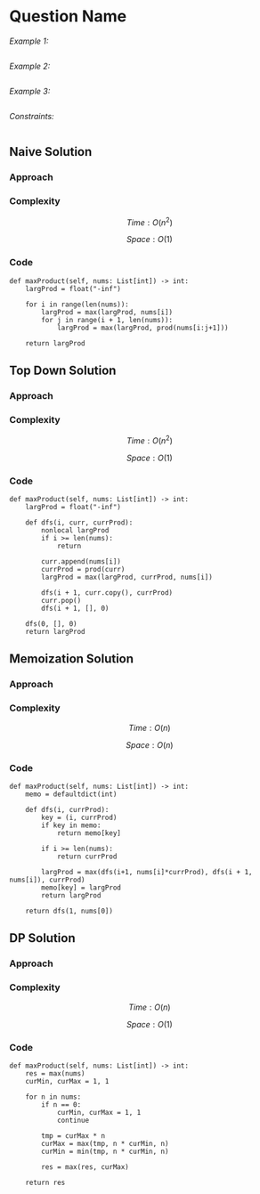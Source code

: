 # Question Name

*Example 1:*

```

```

*Example 2:*

```

```

*Example 3:*

```

```

*Constraints:*

```

```

## Naive Solution

### Approach
<!-- Describe your approach to solving the problem. -->

### Complexity
$$Time: O(n^2)$$

$$Space: O(1)$$

### Code
```
def maxProduct(self, nums: List[int]) -> int:
    largProd = float("-inf")

    for i in range(len(nums)):
        largProd = max(largProd, nums[i])
        for j in range(i + 1, len(nums)):
            largProd = max(largProd, prod(nums[i:j+1]))

    return largProd
```

## Top Down Solution

### Approach
<!-- Describe your approach to solving the problem. -->

### Complexity
$$Time: O(n^2)$$

$$Space: O(1)$$

### Code
```
def maxProduct(self, nums: List[int]) -> int:
    largProd = float("-inf")

    def dfs(i, curr, currProd):
        nonlocal largProd
        if i >= len(nums):
            return
        
        curr.append(nums[i])
        currProd = prod(curr)
        largProd = max(largProd, currProd, nums[i])

        dfs(i + 1, curr.copy(), currProd)
        curr.pop()
        dfs(i + 1, [], 0)

    dfs(0, [], 0)
    return largProd
```

## Memoization Solution

### Approach
<!-- Describe your approach to solving the problem. -->

### Complexity
$$Time: O(n)$$

$$Space: O(n)$$

### Code
```
def maxProduct(self, nums: List[int]) -> int:
    memo = defaultdict(int)

    def dfs(i, currProd):
        key = (i, currProd)
        if key in memo:
            return memo[key]

        if i >= len(nums):
            return currProd
        
        largProd = max(dfs(i+1, nums[i]*currProd), dfs(i + 1, nums[i]), currProd)
        memo[key] = largProd
        return largProd

    return dfs(1, nums[0])
```

## DP Solution

### Approach
<!-- Describe your approach to solving the problem. -->

### Complexity
$$Time: O(n)$$

$$Space: O(1)$$

### Code
```
def maxProduct(self, nums: List[int]) -> int:
    res = max(nums)
    curMin, curMax = 1, 1

    for n in nums:
        if n == 0:
            curMin, curMax = 1, 1
            continue

        tmp = curMax * n
        curMax = max(tmp, n * curMin, n)
        curMin = min(tmp, n * curMin, n)

        res = max(res, curMax)

    return res
```